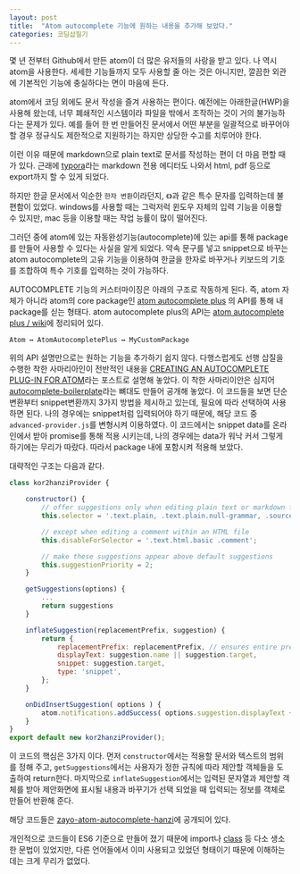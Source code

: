```yaml
---
layout: post
title:  "Atom autocomplete 기능에 원하는 내용을 추가해 보았다."
categories: 코딩삽질기
---
```


몇 년 전부터 Github에서 만든 atom이 더 많은 유저들의 사랑을 받고 있다. 나 역시 atom을 사용한다. 세세한 기능들까지 모두 사용할 줄 아는 것은 아니지만, 깔끔한 외관에 기본적인 기능에 충실하다는 면이 마음에 든다.

atom에서 코딩 외에도 문서 작성을 즐겨 사용하는 편이다. 예전에는 아래한글(HWP)을 사용해 왔는데, 너무 폐쇄적인 시스템이라 파일을 밖에서 조작하는 것이 거의 불가능하다는 문제가 있다. 예를 들어 한 번 만들어진 문서에서 어떤 부분을 일괄적으로 바꾸어야 할 경우 정규식도 제한적으로 지원하기는 하지만 상당한 수고를 치루어야 한다.

이런 이유 때문에 markdown으로 plain text로 문서를 작성하는 편이 더 마음 편할 때가 있다. 근래에 [typora](https://typora.io/)라는 markdown 전용 에디터도 나와서 html, pdf 등으로 export까지 할 수 있게 되었다.

하지만 한글 문서에서 익순한 `한자 변환`이라던지, `《》`과 같은 특수 문자를 입력하는데 불편함이 있었다. windows를 사용할 때는 그럭저럭 윈도우 자체의 입력 기능을 이용할 수 있지만, mac 등을 이용할 때는 작업 능률이 많이 떨어진다.

그러던 중에 atom에 있는 자동완성기능(autocomplete)에 있는 api를 통해 package를 만들어 사용할 수 있다는 사실을 알게 되었다. 약속 문구를 넣고 snippet으로 바꾸는 atom autocomplete의 고유 기능을 이용하여 한글을 한자로 바꾸거나 키보드의 기호를 조합하여 특수 기호를 입력하는 것이 가능하다.

AUTOCOMPLETE 기능의 커스터마이징은 아래의 구조로 작동하게 된다. 즉, atom 자체가 아니라 atom의 core package인 [atom autocomplete plus](https://github.com/atom/autocomplete-plus) 의 API를 통해 내 package를 싣는 형태다. atom autocomplete plus의 API는 [atom autocomplete plus / wiki](https://github.com/atom/autocomplete-plus/wiki)에 정리되어 있다.

```
Atom ↔ AtomAutocompletePlus ↔ MyCustomPackage
```

위의 API 설명만으로는 원하는 기능을 추가하기 쉽지 않다. 다행스럽게도 선행 삽질을 수행한 착한 사마리아인이 전반적인 내용을 [CREATING AN AUTOCOMPLETE PLUG-IN FOR ATOM](https://codersblock.com/blog/creating-an-autocomplete-plug-in-for-atom/)라는 포스트로 설명해 놓았다. 이 착한 사마리이안은 심지어 [autocomplete-boilerplate](https://atom.io/packages/autocomplete-boilerplate)라는 뼈대도 만들어 공개해 놓았다. 이 코드들을 보면 단순변환부터 snippet변환까지 3가지 방법을 제시하고 있는데, 필요에 따라 선택하여 사용하면 된다. 나의 경우에는 snippet처럼 입력되어야 하기 때문에, 해당 코드 중 `advanced-provider.js`를 변형시켜 이용하였다. 이 코드에서는 snippet data를 온라인에서 받아 promise를 통해 적용 시키는데, 나의 경우에는 data가 워낙 커서 그렇게 하기에는 무리가 따랐다. 따라서 package 내에 포함시켜 적용해 보았다.

대략적인 구조는 다음과 같다.

```javascript
class kor2hanziProvider {

	constructor() {
		// offer suggestions only when editing plain text or markdown files
		this.selector = '.text.plain, .text.plain.null-grammar, .source.gfm';

		// except when editing a comment within an HTML file
		this.disableForSelector = '.text.html.basic .comment';

		// make these suggestions appear above default suggestions
		this.suggestionPriority = 2;
	}

	getSuggestions(options) {
		...
		return suggestions
	}

	inflateSuggestion(replacementPrefix, suggestion) {
		return {
			replacementPrefix: replacementPrefix, // ensures entire prefix is replaced
			displayText: suggestion.name || suggestion.target,
			snippet: suggestion.target,
			type: 'snippet',
		};
	}

	onDidInsertSuggestion( options ) {
		atom.notifications.addSuccess( options.suggestion.displayText + ' was inserted.' );
	}
}
export default new kor2hanziProvider();
```

이 코드의 핵심은 3가지 이다. 먼저 `constructor`에서는 적용할 문서와 텍스트의 범위를 정해 주고, `getSuggestions`에서는 사용자가 정한 규칙에 따라 제안할 객체들을 도출하여 return한다. 마지막으로 `inflateSuggestion`에서는 입력된 문자열과 제안할 객체를 받아 제안화면에 표시될 내용과 바꾸기가 선택 되었을 때 입력되는 정보를 객체로 만들어 반환해 준다.

해당 코드들은 [zayo-atom-autocomplete-hanzi](https://github.com/pinedance/zayo-atom-autocomplete-hanzi)에 공개되어 있다.

개인적으로 코드들이 ES6 기준으로 만들어 졌기 때문에 import나 [class](https://developer.mozilla.org/en-US/docs/Web/JavaScript/Reference/Classes) 등 다소 생소한 문법이 있었지만, 다른 언어들에서 이미 사용되고 있었던 형태이기 때문에 이해하는데는 크게 무리가 없었다.
